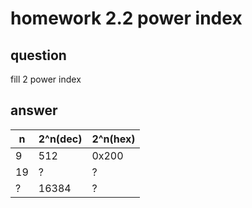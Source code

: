# homework 2.2 power index

## question
fill 2 power index

## answer

n|2^n(dec)|2^n(hex)
-|-|-
9|512|0x200
19|?|?
?|16384|?

